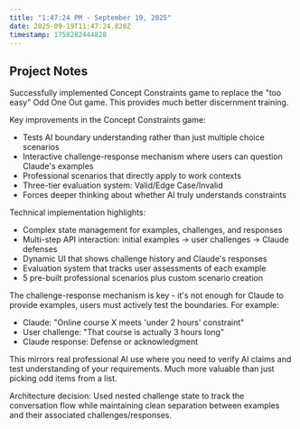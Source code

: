 ```yaml
---
title: "1:47:24 PM - September 19, 2025"
date: 2025-09-19T11:47:24.828Z
timestamp: 1758282444828
---
```


## Project Notes

Successfully implemented Concept Constraints game to replace the "too easy" Odd One Out game. This provides much better discernment training.

Key improvements in the Concept Constraints game:
- Tests AI boundary understanding rather than just multiple choice scenarios
- Interactive challenge-response mechanism where users can question Claude's examples
- Professional scenarios that directly apply to work contexts
- Three-tier evaluation system: Valid/Edge Case/Invalid
- Forces deeper thinking about whether AI truly understands constraints

Technical implementation highlights:
- Complex state management for examples, challenges, and responses
- Multi-step API interaction: initial examples → user challenges → Claude defenses
- Dynamic UI that shows challenge history and Claude's responses
- Evaluation system that tracks user assessments of each example
- 5 pre-built professional scenarios plus custom scenario creation

The challenge-response mechanism is key - it's not enough for Claude to provide examples, users must actively test the boundaries. For example:
- Claude: "Online course X meets 'under 2 hours' constraint"  
- User challenge: "That course is actually 3 hours long"
- Claude response: Defense or acknowledgment

This mirrors real professional AI use where you need to verify AI claims and test understanding of your requirements. Much more valuable than just picking odd items from a list.

Architecture decision: Used nested challenge state to track the conversation flow while maintaining clean separation between examples and their associated challenges/responses.

